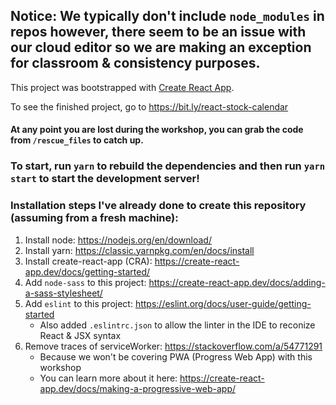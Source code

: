 ## Notice: We typically don't include `node_modules` in repos however, there seem to be an issue with our cloud editor so we are making an exception for classroom & consistency purposes.

This project was bootstrapped with [Create React App](https://github.com/facebook/create-react-app).

To see the finished project, go to https://bit.ly/react-stock-calendar

#### At any point you are lost during the workshop, you can grab the code from `/rescue_files` to catch up.

### To start, run `yarn` to rebuild the dependencies and then run `yarn start` to start the development server!

### Installation steps I've already done to create this repository (assuming from a fresh machine):
1. Install node: https://nodejs.org/en/download/
1. Install yarn: https://classic.yarnpkg.com/en/docs/install
1. Install create-react-app (CRA): https://create-react-app.dev/docs/getting-started/
1. Add `node-sass` to this project: https://create-react-app.dev/docs/adding-a-sass-stylesheet/
1. Add `eslint` to this project: https://eslint.org/docs/user-guide/getting-started
    - Also added `.eslintrc.json` to allow the linter in the IDE to reconize React & JSX syntax
1. Remove traces of serviceWorker: https://stackoverflow.com/a/54771291
    - Because we won't be covering PWA (Progress Web App) with this workshop
    - You can learn more about it here: https://create-react-app.dev/docs/making-a-progressive-web-app/

